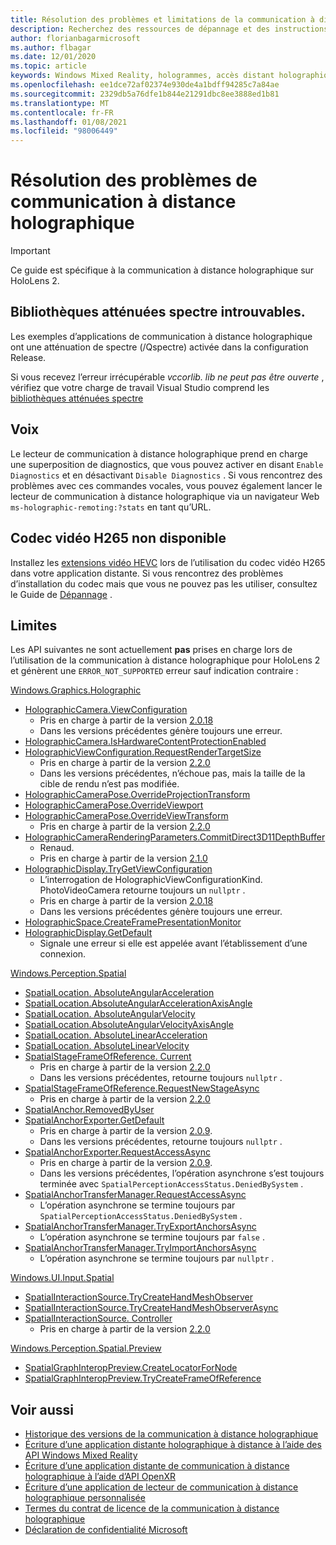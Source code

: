 ```yaml
---
title: Résolution des problèmes et limitations de la communication à distance holographique
description: Recherchez des ressources de dépannage et des instructions pour la fonctionnalité de communication à distance holographique sur les appareils HoloLens 2.
author: florianbagarmicrosoft
ms.author: flbagar
ms.date: 12/01/2020
ms.topic: article
keywords: Windows Mixed Reality, hologrammes, accès distant holographique, rendu à distance, rendu réseau, HoloLens, hologrammes distants, dépannage, aide, casque de réalité mixte, casque de réalité mixte, casque de réalité virtuelle
ms.openlocfilehash: ee1dce72af02374e930de4a1bdff94285c7a84ae
ms.sourcegitcommit: 2329db5a76dfe1b844e21291dbc8ee3888ed1b81
ms.translationtype: MT
ms.contentlocale: fr-FR
ms.lasthandoff: 01/08/2021
ms.locfileid: "98006449"
---
```

# <a name="holographic-remoting-troubleshooting"></a>Résolution des problèmes de communication à distance holographique

> [!IMPORTANT]
> Ce guide est spécifique à la communication à distance holographique sur HoloLens 2.

## <a name="spectre-mitigated-libraries-not-found"></a>Bibliothèques atténuées spectre introuvables.

Les exemples d’applications de communication à distance holographique ont une atténuation de spectre (/Qspectre) activée dans la configuration Release.

Si vous recevez l’erreur irrécupérable *vccorlib. lib ne peut pas être ouverte* , vérifiez que votre charge de travail Visual Studio comprend les [bibliothèques atténuées spectre](https://aka.ms/Ofhn4c)

## <a name="speech"></a>Voix

Le lecteur de communication à distance holographique prend en charge une superposition de diagnostics, que vous pouvez activer en disant ```Enable Diagnostics``` et en désactivant ```Disable Diagnostics``` . Si vous rencontrez des problèmes avec ces commandes vocales, vous pouvez également lancer le lecteur de communication à distance holographique via un navigateur Web ```ms-holographic-remoting:?stats``` en tant qu’URL.

## <a name="h265-video-codec-not-available"></a>Codec vidéo H265 non disponible

Installez les [extensions vidéo HEVC](https://www.microsoft.com/p/hevc-video-extensions/9nmzlz57r3t7) lors de l’utilisation du codec vidéo H265 dans votre application distante. Si vous rencontrez des problèmes d’installation du codec mais que vous ne pouvez pas les utiliser, consultez le Guide de [Dépannage](https://docs.microsoft.com/azure/remote-rendering/resources/troubleshoot#h265-codec-not-available) .

## <a name="limitations"></a>Limites

Les API suivantes ne sont actuellement **pas** prises en charge lors de l’utilisation de la communication à distance holographique pour HoloLens 2 et génèrent une ```ERROR_NOT_SUPPORTED``` erreur sauf indication contraire :

[Windows.Graphics.Holographic](https://docs.microsoft.com/uwp/api/windows.graphics.holographic)

* [HolographicCamera.ViewConfiguration](https://docs.microsoft.com/uwp/api/windows.graphics.holographic.holographiccamera.viewconfiguration)
  - Pris en charge à partir de la version [2.0.18](holographic-remoting-version-history.md#v2.0.18)
  - Dans les versions précédentes génère toujours une erreur.
* [HolographicCamera.IsHardwareContentProtectionEnabled](https://docs.microsoft.com/uwp/api/windows.graphics.holographic.holographiccamera.ishardwarecontentprotectionenabled#Windows_Graphics_Holographic_HolographicCamera_IsHardwareContentProtectionEnabled)
* [HolographicViewConfiguration.RequestRenderTargetSize](https://docs.microsoft.com/uwp/api/windows.graphics.holographic.holographicviewconfiguration.requestrendertargetsize#Windows_Graphics_Holographic_HolographicViewConfiguration_RequestRenderTargetSize_Windows_Foundation_Size_)
  - Pris en charge à partir de la version [2.2.0](holographic-remoting-version-history.md#v2.2.0)
  - Dans les versions précédentes, n’échoue pas, mais la taille de la cible de rendu n’est pas modifiée.
* [HolographicCameraPose.OverrideProjectionTransform](https://docs.microsoft.com/uwp/api/windows.graphics.holographic.holographiccamerapose.overrideprojectiontransform)
* [HolographicCameraPose.OverrideViewport](https://docs.microsoft.com/uwp/api/windows.graphics.holographic.holographiccamerapose.overrideviewport)
* [HolographicCameraPose.OverrideViewTransform](https://docs.microsoft.com/uwp/api/windows.graphics.holographic.holographiccamerapose.overrideviewtransform)
  - Pris en charge à partir de la version [2.2.0](holographic-remoting-version-history.md#v2.2.0)
* [HolographicCameraRenderingParameters.CommitDirect3D11DepthBuffer](https://docs.microsoft.com/uwp/api/windows.graphics.holographic.holographiccamerarenderingparameters.commitdirect3d11depthbuffer#Windows_Graphics_Holographic_HolographicCameraRenderingParameters_CommitDirect3D11DepthBuffer_Windows_Graphics_DirectX_Direct3D11_IDirect3DSurface_)
  - Renaud.
  - Pris en charge à partir de la version [2.1.0](holographic-remoting-version-history.md#v2.1.0)
* [HolographicDisplay.TryGetViewConfiguration](https://docs.microsoft.com/uwp/api/windows.graphics.holographic.holographicdisplay.trygetviewconfiguration)
  - L’interrogation de HolographicViewConfigurationKind. PhotoVideoCamera retourne toujours un ```nullptr``` .
  - Pris en charge à partir de la version [2.0.18](holographic-remoting-version-history.md#v2.0.18)
  - Dans les versions précédentes génère toujours une erreur.
* [HolographicSpace.CreateFramePresentationMonitor](https://docs.microsoft.com/uwp/api/windows.graphics.holographic.holographicspace.createframepresentationmonitor)
* [HolographicDisplay.GetDefault](https://docs.microsoft.com/uwp/api/windows.graphics.holographic.holographicdisplay.getdefault#Windows_Graphics_Holographic_HolographicDisplay_GetDefault)
  - Signale une erreur si elle est appelée avant l’établissement d’une connexion.


[Windows.Perception.Spatial](https://docs.microsoft.com/uwp/api/windows.perception.spatial)

* [SpatialLocation. AbsoluteAngularAcceleration](https://docs.microsoft.com/uwp/api/windows.perception.spatial.spatiallocation.absoluteangularacceleration)
* [SpatialLocation.AbsoluteAngularAccelerationAxisAngle](https://docs.microsoft.com/uwp/api/windows.perception.spatial.spatiallocation.absoluteangularaccelerationaxisangle)
* [SpatialLocation. AbsoluteAngularVelocity](https://docs.microsoft.com/uwp/api/windows.perception.spatial.spatiallocation.absoluteangularvelocity)
* [SpatialLocation.AbsoluteAngularVelocityAxisAngle](https://docs.microsoft.com/uwp/api/windows.perception.spatial.spatiallocation.absoluteangularvelocityaxisangle)
* [SpatialLocation. AbsoluteLinearAcceleration](https://docs.microsoft.com/uwp/api/windows.perception.spatial.spatiallocation.absolutelinearacceleration)
* [SpatialLocation. AbsoluteLinearVelocity](https://docs.microsoft.com/uwp/api/windows.perception.spatial.spatiallocation.absolutelinearvelocity)
* [SpatialStageFrameOfReference. Current](https://docs.microsoft.com/uwp/api/windows.perception.spatial.spatialstageframeofreference.current)
  - Pris en charge à partir de la version [2.2.0](holographic-remoting-version-history.md#v2.2.0)
  - Dans les versions précédentes, retourne toujours ```nullptr``` .
* [SpatialStageFrameOfReference.RequestNewStageAsync](https://docs.microsoft.com/uwp/api/windows.perception.spatial.spatialstageframeofreference.requestnewstageasync)
  - Pris en charge à partir de la version [2.2.0](holographic-remoting-version-history.md#v2.2.0)
* [SpatialAnchor.RemovedByUser](https://docs.microsoft.com/uwp/api/windows.perception.spatial.spatialanchor.removedbyuser)
* [SpatialAnchorExporter.GetDefault](https://docs.microsoft.com/uwp/api/windows.perception.spatial.spatialanchorexporter.getdefault
)
  - Pris en charge à partir de la version [2.0.9](holographic-remoting-version-history.md#v2.0.9). 
  - Dans les versions précédentes, retourne toujours ```nullptr``` . 
* [SpatialAnchorExporter.RequestAccessAsync](https://docs.microsoft.com/uwp/api/windows.perception.spatial.spatialanchorexporter.requestaccessasync
)
  - Pris en charge à partir de la version [2.0.9](holographic-remoting-version-history.md#v2.0.9). 
  - Dans les versions précédentes, l’opération asynchrone s’est toujours terminée avec ```SpatialPerceptionAccessStatus.DeniedBySystem``` .
* [SpatialAnchorTransferManager.RequestAccessAsync](https://docs.microsoft.com/uwp/api/windows.perception.spatial.spatialanchortransfermanager.requestaccessasync#Windows_Perception_Spatial_SpatialAnchorTransferManager_RequestAccessAsync)
  - L’opération asynchrone se termine toujours par ```SpatialPerceptionAccessStatus.DeniedBySystem``` .
* [SpatialAnchorTransferManager.TryExportAnchorsAsync](https://docs.microsoft.com/uwp/api/windows.perception.spatial.spatialanchortransfermanager.tryexportanchorsasync#Windows_Perception_Spatial_SpatialAnchorTransferManager_TryExportAnchorsAsync_Windows_Foundation_Collections_IIterable_Windows_Foundation_Collections_IKeyValuePair_System_String_Windows_Perception_Spatial_SpatialAnchor___Windows_Storage_Streams_IOutputStream_)
  - L’opération asynchrone se termine toujours par ```false``` .
* [SpatialAnchorTransferManager.TryImportAnchorsAsync](https://docs.microsoft.com/uwp/api/windows.perception.spatial.spatialanchortransfermanager.tryimportanchorsasync
)
  - L’opération asynchrone se termine toujours par ```nullptr``` .

[Windows.UI.Input.Spatial](https://docs.microsoft.com/uwp/api/windows.ui.input.spatial)

* [SpatialInteractionSource.TryCreateHandMeshObserver](https://docs.microsoft.com/uwp/api/windows.ui.input.spatial.spatialinteractionsource.trycreatehandmeshobserver#Windows_UI_Input_Spatial_SpatialInteractionSource_TryCreateHandMeshObserver)
* [SpatialInteractionSource.TryCreateHandMeshObserverAsync](https://docs.microsoft.com/uwp/api/windows.ui.input.spatial.spatialinteractionsource.trycreatehandmeshobserverasync)
* [SpatialInteractionSource. Controller](https://docs.microsoft.com/uwp/api/windows.ui.input.spatial.spatialinteractionsource.controller#Windows_UI_Input_Spatial_SpatialInteractionSource_Controller)
  - Pris en charge à partir de la version [2.2.0](holographic-remoting-version-history.md#v2.2.0)

[Windows.Perception.Spatial.Preview](https://docs.microsoft.com/uwp/api/windows.perception.spatial.preview)

* [SpatialGraphInteropPreview.CreateLocatorForNode](https://docs.microsoft.com/uwp/api/windows.perception.spatial.preview.spatialgraphinteroppreview.createlocatorfornode)
* [SpatialGraphInteropPreview.TryCreateFrameOfReference](https://docs.microsoft.com/uwp/api/windows.perception.spatial.preview.spatialgraphinteroppreview.trycreateframeofreference)

## <a name="see-also"></a>Voir aussi
* [Historique des versions de la communication à distance holographique](holographic-remoting-version-history.md)
* [Écriture d’une application distante holographique à distance à l’aide des API Windows Mixed Reality](holographic-remoting-create-remote-wmr.md)
* [Écriture d’une application distante de communication à distance holographique à l’aide d’API OpenXR](holographic-remoting-create-remote-openxr.md)
* [Écriture d’une application de lecteur de communication à distance holographique personnalisée](holographic-remoting-create-player.md)
* [Termes du contrat de licence de la communication à distance holographique](https://docs.microsoft.com/legal/mixed-reality/microsoft-holographic-remoting-software-license-terms)
* [Déclaration de confidentialité Microsoft](https://go.microsoft.com/fwlink/?LinkId=521839)
